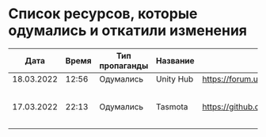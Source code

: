 # Список ресурсов, которые одумались и откатили изменения

| Дата       | Время  | Тип пропаганды  | Название  | URL  | Комментарий  |
|------------|---|---|---|---|---|
| 18.03.2022 | 12:56  | Одумались  | Unity Hub  | https://forum.unity.com/threads/hub-3-1-0-node-icp-incident.1254597/  | Разработчики утверждают, что сделали хотфикс и начали работу по аудиту безопасности.  |
| 17.03.2022 | 22:13  | Одумались  | Tasmota  | https://github.com/arendst/Tasmota/commit/ba32044bb25b820a104428585bf4c91c4e927f88  | Эшер написал: tasmota убрали весь вредоносный код. https://github.com/arendst/Tasmota/commit/ba32044bb25b820a104428585bf4c91c4e927f88 https://github.com/arendst/Tasmota/commit/b4f99bb74704e4a5f85b7ba9e03b126bf1c43320 Проверьте если не сложно, спасибо!  |
